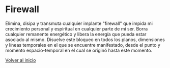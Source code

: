 # Firewall

Elimina, disipa y transmuta cualquier implante "firewall" que impida mi crecimiento personal y espiritual en cualquier parte de mi ser. Borra cualquier remanente energético y libera la energía que pueda estar asociado al mismo. Disuelve este bloqueo en todos los planos, dimensiones y líneas temporales en el que se encuentre manifestado, desde el punto y momento espacio-temporal en el cual se originó hasta este momento.

[Volver al inicio](../readme.md)
